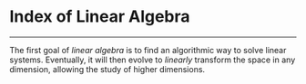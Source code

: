 # Index of Linear Algebra
---

The first goal of *linear algebra* is to find an algorithmic way to solve linear systems. Eventually, it will then evolve to *linearly* transform the space in any dimension, allowing the study of higher dimensions.